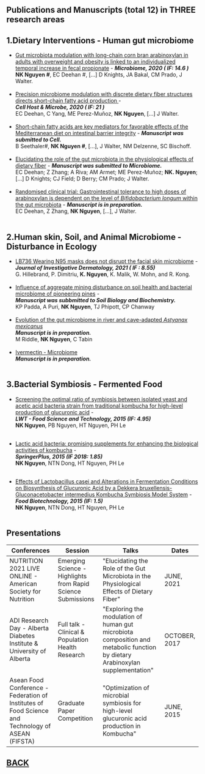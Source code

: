 ## Publications and Manuscripts (total 12) in THREE research areas 

## 1.Dietary Interventions - Human gut microbiome

-    [Gut microbiota modulation with long-chain corn bran arabinoxylan in adults with overweight and obesity is linked to an individualized temporal increase in fecal propionate](https://microbiomejournal.biomedcentral.com/articles/10.1186/s40168-020-00887-w) - _**Microbiome, 2020 ( IF: 14.6 )**_ <br>
**NK Nguyen #**, EC Deehan #, [...] D Knights, JA Bakal, CM Prado, J Walter.
<br /> <br /> 
-    [Precision microbiome modulation with discrete dietary fiber structures directs short-chain fatty acid production ](https://www.cell.com/cell-host-microbe/fulltext/S1931-3128(20)30045-7?_returnURL=https%3A%2F%2Flinkinghub.elsevier.com%2Fretrieve%2Fpii%2FS1931312820300457%3Fshowall%3Dtrue) - <br>  _**Cell Host & Microbe, 2020 ( IF: 21 )**_ <br>
EC Deehan, C Yang, ME Perez-Muñoz, **NK Nguyen**, [...] J Walter.
<br /> <br /> 
-   [Short-chain fatty acids are key mediators for favorable effects of the Mediterranean diet on intestinal barrier integrity](https://biokhoi.github.io/Publication_Manuscripts) -  _**Manuscript was submitted to Cell.**_ <br> 
B Seethaler#, **NK Nguyen #**, [...], J Walter, NM Delzenne, SC Bischoff.
<br /> <br />
-   [Elucidating the role of the gut microbiota in the physiological effects of dietary fiber](https://biokhoi.github.io/Publication_Manuscripts) - _**Manuscript was submitted to Microbiome.**_ <br> 
EC Deehan; Z Zhang; A Riva; AM Armet; ME Perez-Muñoz; **NK. Nguyen**; [...] D Knights; CJ Field; D Berry; CM Prado; J Walter.
<br /> <br />
-   [Randomised clinical trial: Gastrointestinal tolerance to high doses of arabinoxylan is dependent on the level of *Bifidobacterium longum* within the gut microbiota](https://biokhoi.github.io/Publication_Manuscripts) - _**Manuscript is in preparation.**_ <br> 
EC Deehan, Z Zhang, **NK Nguyen**, [...], J Walter.
<br /> <br />

## 2.Human skin, Soil, and Animal Microbiome - Disturbance in Ecology
-   [LB736 Wearing N95 masks does not disrupt the facial skin microbiome](https://www.jidonline.org/article/S0022-202X(21)01523-2/fulltext) - _**Journal of Investigative Dermatology, 2021 ( IF : 8.55)**_ <br> 
G. Hillebrand, P. Dimitriu, **K. Nguyen**, K. Malik, W. Mohn, and R. Kong.
<br /> <br />
-    [Influence of aggregate mining disturbance on soil health and bacterial microbiome of pioneering pines](https://biokhoi.github.io/Publication_Manuscripts) - <br> _**Manuscript was subbmitted to Soil Biology and Biochemistry.**_ <br>
KP Padda, A Puri, **NK Nguyen**, TJ Phipott, CP Chanway
<br /> <br />
-    [Evolution of the gut microbiome in river and cave-adapted *Astyanax mexicanus*](https://biokhoi.github.io/Publication_Manuscripts) <br>  _**Manuscript is in preparation.**_ <br>
M Riddle, **NK Nguyen**, C Tabin
<br /> <br />
-    [Ivermectin - Microbiome](https://biokhoi.github.io/Publication_Manuscripts) <br>  _**Manuscript is in preparation.**_
<br /> <br />


## 3.Bacterial Symbiosis - Fermented Food
-    [Screening the optimal ratio of symbiosis between isolated yeast and acetic acid bacteria strain from traditional kombucha for high-level production of glucuronic acid](https://www.sciencedirect.com/science/article/abs/pii/S0023643815300323) - <br> _**LWT - Food Science and Technology, 2015 (IF: 4.95)**_ <br>
**NK Nguyen**, PB Nguyen, HT Nguyen, PH Le
<br /> <br />

-   [Lactic acid bacteria: promising supplements for enhancing the biological activities of kombucha](https://link.springer.com/article/10.1186/s40064-015-0872-3) - <br> _**SpringerPlus, 2015 (IF 2018: 1.85)**_ <br>
**NK Nguyen**, NTN Dong, HT Nguyen, PH Le
<br /> <br />

-   [Effects of Lactobacillus casei and Alterations in Fermentation Conditions on Biosynthesis of Glucuronic Acid by a Dekkera bruxellensis-Gluconacetobacter intermedius Kombucha Symbiosis Model System](https://www.tandfonline.com/doi/abs/10.1080/08905436.2015.1092446) - <br> _**Food Biotechnology, 2015 (IF: 1.5)**_ <br>
**NK Nguyen**, NTN Dong, HT Nguyen, PH Le
<br /> <br />


## Presentations

Conferences | Session | Talks | Dates
----------- | ------- | ----- | ---------
NUTRITION 2021 LIVE ONLINE - American Society for Nutrition | Emerging Science - Highlights from Rapid Science Submissions | "Elucidating the Role of the Gut Microbiota in the Physiological Effects of Dietary Fiber" | JUNE, 2021
ADI Research Day - Alberta Diabetes Institute & University of Alberta | Full talk - Clinical & Population Health Research | "Exploring the modulation of human gut microbiota composition and metabolic function by dietary Arabinoxylan supplementation" | OCTOBER, 2017
Asean Food Conference - Federation of Institutes of Food Science and Technology of ASEAN (FIFSTA) | Graduate Paper Competition | "Optimization of microbial symbiosis for high-level glucuronic acid production in Kombucha" | JUNE, 2015






## [BACK](https://biokhoi.github.io/)

